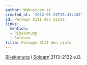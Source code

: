 ```yaml
---
author: Wahnstrom.se
created_at: '2012-01-25T18:41:43Z'
id: Parowyn XIII den siste
links:
  mention:
  - Rikskonung
  - Soldarn
title: Parowyn XIII den siste
---
```


[Rikskonung] i [Soldarn] 2113–2132 e.D.

  [Rikskonung]: Rikskonung
  [Soldarn]: Soldarn